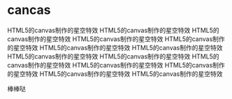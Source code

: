 # cancas
HTML5的canvas制作的星空特效
HTML5的canvas制作的星空特效
HTML5的canvas制作的星空特效
HTML5的canvas制作的星空特效
HTML5的canvas制作的星空特效
HTML5的canvas制作的星空特效
HTML5的canvas制作的星空特效
HTML5的canvas制作的星空特效
HTML5的canvas制作的星空特效
HTML5的canvas制作的星空特效
HTML5的canvas制作的星空特效
HTML5的canvas制作的星空特效
HTML5的canvas制作的星空特效
HTML5的canvas制作的星空特效

棒棒哒
